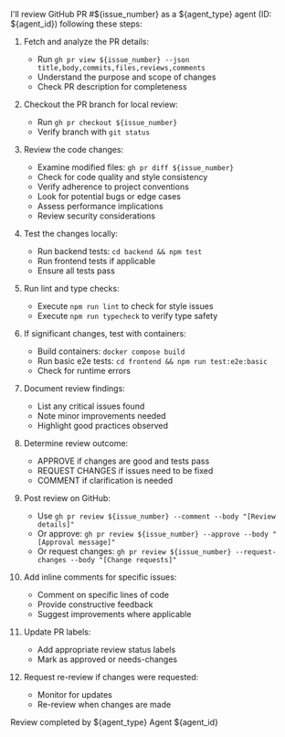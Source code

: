 I'll review GitHub PR #${issue_number} as a ${agent_type} agent (ID: ${agent_id}) following these steps:

1. Fetch and analyze the PR details:
   - Run `gh pr view ${issue_number} --json title,body,commits,files,reviews,comments`
   - Understand the purpose and scope of changes
   - Check PR description for completeness

2. Checkout the PR branch for local review:
   - Run `gh pr checkout ${issue_number}`
   - Verify branch with `git status`

3. Review the code changes:
   - Examine modified files: `gh pr diff ${issue_number}`
   - Check for code quality and style consistency
   - Verify adherence to project conventions
   - Look for potential bugs or edge cases
   - Assess performance implications
   - Review security considerations

4. Test the changes locally:
   - Run backend tests: `cd backend && npm test`
   - Run frontend tests if applicable
   - Ensure all tests pass

5. Run lint and type checks:
   - Execute `npm run lint` to check for style issues
   - Execute `npm run typecheck` to verify type safety

6. If significant changes, test with containers:
   - Build containers: `docker compose build`
   - Run basic e2e tests: `cd frontend && npm run test:e2e:basic`
   - Check for runtime errors

7. Document review findings:
   - List any critical issues found
   - Note minor improvements needed
   - Highlight good practices observed

8. Determine review outcome:
   - APPROVE if changes are good and tests pass
   - REQUEST CHANGES if issues need to be fixed
   - COMMENT if clarification is needed

9. Post review on GitHub:
   - Use `gh pr review ${issue_number} --comment --body "[Review details]"`
   - Or approve: `gh pr review ${issue_number} --approve --body "[Approval message]"`
   - Or request changes: `gh pr review ${issue_number} --request-changes --body "[Change requests]"`

10. Add inline comments for specific issues:
    - Comment on specific lines of code
    - Provide constructive feedback
    - Suggest improvements where applicable

11. Update PR labels:
    - Add appropriate review status labels
    - Mark as approved or needs-changes

12. Request re-review if changes were requested:
    - Monitor for updates
    - Re-review when changes are made

Review completed by ${agent_type} Agent ${agent_id}